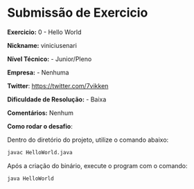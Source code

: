 # Submissão de Exercicio

**Exercicio:** 0 - Hello World

**Nickname:** viniciusenari

**Nível Técnico:** - Junior/Pleno

**Empresa:** - Nenhuma

**Twitter**: https://twitter.com/7vikken

**Dificuldade de Resolução:** - Baixa

**Comentários:** Nenhum

**Como rodar o desafio**: 

Dentro do diretório do projeto, utilize o comando abaixo: 
```bash
javac HelloWorld.java
```
Após a criação do binário, execute o program com o comando:
```bash
java HelloWorld
```